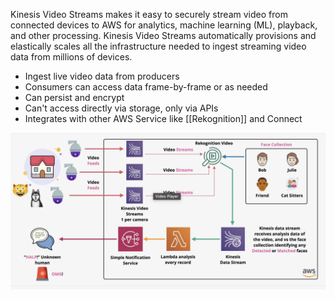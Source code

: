 Kinesis Video Streams makes it easy to securely stream video from connected devices to AWS for analytics, machine learning (ML), playback, and other processing. Kinesis Video Streams automatically provisions and elastically scales all the infrastructure needed to ingest streaming video data from millions of devices.

- Ingest live video data from producers
- Consumers can access data frame-by-frame or as needed
- Can persist and encrypt
- Can't access directly via storage, only via APIs
- Integrates with other AWS Service like [[Rekognition]] and Connect

![Pasted image 20250510203353.png](_atts/Pasted%20image%2020250510203353.png)